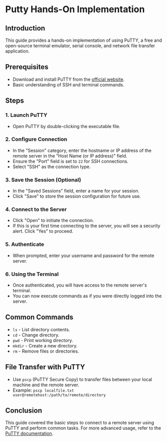 # Putty Hands-On Implementation

## Introduction
This guide provides a hands-on implementation of using PuTTY, a free and open-source terminal emulator, serial console, and network file transfer application.

## Prerequisites
- Download and install PuTTY from the [official website](https://www.putty.org/).
- Basic understanding of SSH and terminal commands.

## Steps

### 1. Launch PuTTY
- Open PuTTY by double-clicking the executable file.

### 2. Configure Connection
- In the "Session" category, enter the hostname or IP address of the remote server in the "Host Name (or IP address)" field.
- Ensure the "Port" field is set to `22` for SSH connections.
- Select "SSH" as the connection type.

### 3. Save the Session (Optional)
- In the "Saved Sessions" field, enter a name for your session.
- Click "Save" to store the session configuration for future use.

### 4. Connect to the Server
- Click "Open" to initiate the connection.
- If this is your first time connecting to the server, you will see a security alert. Click "Yes" to proceed.

### 5. Authenticate
- When prompted, enter your username and password for the remote server.

### 6. Using the Terminal
- Once authenticated, you will have access to the remote server's terminal.
- You can now execute commands as if you were directly logged into the server.

## Common Commands
- `ls` - List directory contents.
- `cd` - Change directory.
- `pwd` - Print working directory.
- `mkdir` - Create a new directory.
- `rm` - Remove files or directories.

## File Transfer with PuTTY
- Use `pscp` (PuTTY Secure Copy) to transfer files between your local machine and the remote server.
- Example: `pscp localfile.txt user@remotehost:/path/to/remote/directory`

## Conclusion
This guide covered the basic steps to connect to a remote server using PuTTY and perform common tasks. For more advanced usage, refer to the [PuTTY documentation](https://the.earth.li/~sgtatham/putty/latest/htmldoc/).
